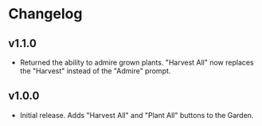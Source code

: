 # Changelog

## v1.1.0

<!--Releasenotes start-->
- Returned the ability to admire grown plants. "Harvest All" now replaces the "Harvest" instead of the "Admire" prompt.
<!--Releasenotes end-->

## v1.0.0

- Initial release. Adds "Harvest All" and "Plant All" buttons to the Garden.